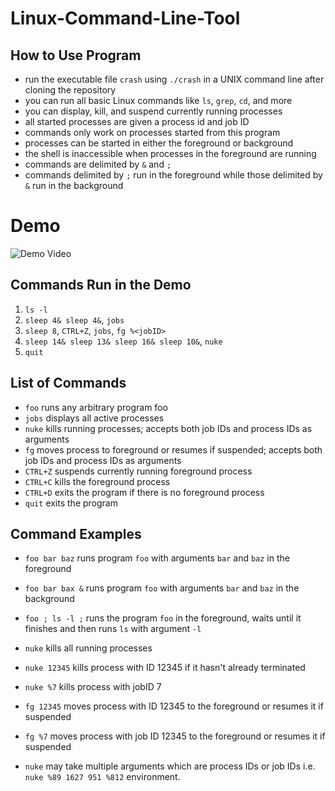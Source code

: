 # Linux-Command-Line-Tool

## How to Use Program 
- run the executable file `crash` using `./crash` in a UNIX command line after cloning the repository
- you can run all basic Linux commands like `ls`, `grep`, `cd`, and more 
- you can display, kill, and suspend currently running processes  
- all started processes are given a process id and job ID
- commands only work on processes started from this program
- processes can be started in either the foreground or background 
- the shell is inaccessible when processes in the foreground are running 
- commands are delimited by `&` and `;`
- commands delimited by `;` run in the foreground while those delimited by `&` run in the background

# Demo 

![Demo Video](https://github.com/user-attachments/assets/65fbc881-cca9-4c1a-bede-2af51feb893a)

## Commands Run in the Demo
1. `ls -l`
2. `sleep 4& sleep 4&`, `jobs`
3. `sleep 8`, `CTRL+Z`, `jobs`, `fg %<jobID>`
4. `sleep 14& sleep 13& sleep 16& sleep 10&`, `nuke`
5. `quit`

## List of Commands 
- `foo` runs any arbitrary program foo
- `jobs` displays all active processes
- `nuke` kills running processes; accepts both job IDs and process IDs as arguments
- `fg` moves process to foreground or resumes if suspended; accepts both job IDs and process IDs as arguments
- `CTRL+Z` suspends currently running foreground process 
- `CTRL+C` kills the foreground process 
- `CTRL+D` exits the program if there is no foreground process
- `quit` exits the program 

## Command Examples 
- `foo bar baz` runs program `foo` with arguments `bar` and `baz` in the foreground
- `foo bar bax &` runs program `foo` with arguments `bar` and `baz` in the background
- `foo ; ls -l ;` runs the program `foo` in the foreground, waits until it finishes and then runs `ls` with argument `-l`

- `nuke` kills all running processes
- `nuke 12345` kills process with ID 12345 if it hasn't already terminated 
- `nuke %7` kills process with jobID 7 

- `fg 12345` moves process with ID 12345 to the foreground or resumes it if suspended 
- `fg %7` moves process with job ID 12345 to the foreground or resumes it if suspended 

- `nuke` may take multiple arguments which are process IDs or job IDs i.e. `nuke %89 1627 951 %812`
environment.
